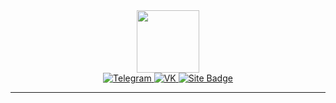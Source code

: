 <div id="header" align="center">
  <img src="https://media.giphy.com/media/tHnLJ2aNbn7B2C419t/giphy.gif" width="100"/>
</div>


<div id="badges" align="center">
  <a href="your-linkedin-URL">
    <img src="https://img.shields.io/badge/Telegram-red?style=for-the-badge&logo=telegram&logoColor=purple" alt="Telegram"/>
  </a>
  <a href="your-youtube-URL">
    <img src="https://img.shields.io/badge/VK-red?style=for-the-badge&logo=vk&logoColor=white" alt="VK"/>
  </a>
  <a href="your-twitter-URL">
    <img src="https://img.shields.io/badge/Site-blue?style=for-the-badge&logo=site&logoColor=white" alt="Site Badge"/>
  </a>
</div>

---
